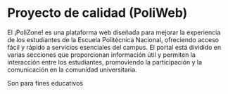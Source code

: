 # Proyecto de calidad (PoliWeb)
El ¡PoliZone! es una plataforma web diseñada para mejorar la experiencia de los 
estudiantes de la Escuela Politécnica Nacional, ofreciendo acceso fácil y rápido a 
servicios esenciales del campus. El portal está dividido en varias secciones que 
proporcionan información útil y permiten la interacción entre los estudiantes, 
promoviendo la participación y la comunicación en la comunidad universitaria. 

Son para fines educativos
